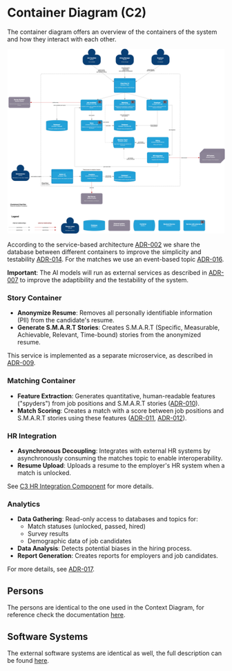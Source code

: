 # Container Diagram (C2)

The container diagram offers an overview of the containers of the system and how they interact with each other.

![Container Diagram](/C4/images/C2-Container.png)

According to the service-based architecture [ADR-002](/ADR/ADR-002-architecture-style.md) we share the database between different containers to improve the simplicity and testability [ADR-014](/ADR/ADR-014-multiple-services-on-same-database.md). For the matches we use an event-based topic [ADR-016](/ADR/ADR-016-matches-published-as-events.md).

**Important**: The AI models will run as external services as described in [ADR-007](/ADR/ADR-007-flexibility-toward-ai-models.md) to improve the adaptibility and the testability of the system.

### Story Container
- **Anonymize Resume**: Removes all personally identifiable information (PII) from the candidate's resume.
- **Generate S.M.A.R.T Stories**: Creates S.M.A.R.T (Specific, Measurable, Achievable, Relevant, Time-bound) stories from the anonymized resume.

This service is implemented as a separate microservice, as described in [ADR-009](/ADR/ADR-009-creation-of-story-as-own-microservice.md).

### Matching Container
- **Feature Extraction**: Generates quantitative, human-readable features ("spyders") from job positions and S.M.A.R.T stories ([ADR-010](/ADR/ADR-010-create-features-from-story-not-resumes.md)).
- **Match Scoring**: Creates a match with a score between job positions and S.M.A.R.T stories using these features ([ADR-011](/ADR/ADR-011-matching-based-on-ai-or-deterministic-methods.md), [ADR-012](/ADR/ADR-012-matching-algorithm-and-spyder.md)).

### HR Integration
- **Asynchronous Decoupling**: Integrates with external HR systems by asynchronously consuming the matches topic to enable interoperability.
- **Resume Upload**: Uploads a resume to the employer's HR system when a match is unlocked.

See [C3 HR Integration Component](C4/C3-Components-HR-Integration.md) for more details.

### Analytics
- **Data Gathering**: Read-only access to databases and topics for:
  - Match statuses (unlocked, passed, hired)
  - Survey results
  - Demographic data of job candidates
- **Data Analysis**: Detects potential biases in the hiring process.
- **Report Generation**: Creates reports for employers and job candidates.

For more details, see [ADR-017](ADR/ADR-017-analytics-and-reporting-as-own-service.md).

## Persons
The persons are identical to the one used in the Context Diagram, for reference check the documentation [here](/C4/C1-context.md).

## Software Systems
The external software systems are identical as well, the full description can be found [here](/C4/C1-context.md).



